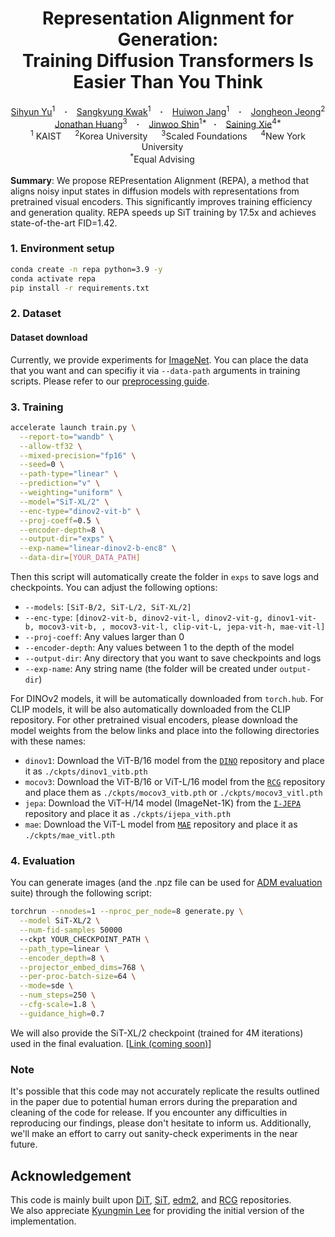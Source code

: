 <h1 align="center"> Representation Alignment for Generation: <br>Training Diffusion Transformers Is Easier Than You Think
</h1>
<div align="center">
  <a href="https://sihyun.me/" target="_blank">Sihyun&nbsp;Yu</a><sup>1</sup> &ensp; <b>&middot;</b> &ensp;
  <a href="https://www.linkedin.com/in/SangkyungKwak/" target="_blank">Sangkyung&nbsp;Kwak</a><sup>1</sup> &ensp; <b>&middot;</b> &ensp;
  <a href="https://huiwon-jang.github.io/" target="_blank">Huiwon&nbsp;Jang</a><sup>1</sup> &ensp; <b>&middot;</b> &ensp;
  <a href="https://jh-jeong.github.io/" target="_blank">Jongheon&nbsp;Jeong</a><sup>2</sup>
  <br>
  <a href="http://jonathan-huang.org/" target="_blank">Jonathan&nbsp;Huang</a><sup>3</sup> &ensp; <b>&middot;</b> &ensp;
  <a href="https://alinlab.kaist.ac.kr/shin.html" target="_blank">Jinwoo&nbsp;Shin</a><sup>1*</sup>&ensp; <b>&middot;</b> &ensp;
  <a href="https://www.sainingxie.com/" target="_blank">Saining&nbsp;Xie</a><sup>4*</sup><br>
  <sup>1</sup> KAIST &emsp; <sup>2</sup>Korea University &emsp; <sup>3</sup>Scaled Foundations &emsp; <sup>4</sup>New York University &emsp; <br>
  <sup>*</sup>Equal Advising &emsp; <br>
</div>
<!-- <h3 align="center">[<a href="https://sihyun.me/REPA">project page</a>]&emsp;[<a href="https://arxiv.org/xxxx.xxxxx">arXiv</a>]</h3>-->
<br>
<b>Summary</b>: We propose REPresentation Alignment (REPA), a method that aligns noisy input states in diffusion models with representations from pretrained visual encoders. This significantly improves training efficiency and generation quality. REPA speeds up SiT training by 17.5x and achieves state-of-the-art FID=1.42.

### 1. Environment setup

```bash
conda create -n repa python=3.9 -y
conda activate repa
pip install -r requirements.txt
```

### 2. Dataset

#### Dataset download

Currently, we provide experiments for [ImageNet](https://www.kaggle.com/competitions/imagenet-object-localization-challenge/data). You can place the data that you want and can specifiy it via `--data-path` arguments in training scripts. Please refer to our [preprocessing guide](https://github.com/sihyun-yu/REPA/tree/master/preprocessing).

### 3. Training

```bash
accelerate launch train.py \
  --report-to="wandb" \
  --allow-tf32 \
  --mixed-precision="fp16" \
  --seed=0 \
  --path-type="linear" \
  --prediction="v" \
  --weighting="uniform" \
  --model="SiT-XL/2" \
  --enc-type="dinov2-vit-b" \
  --proj-coeff=0.5 \
  --encoder-depth=8 \
  --output-dir="exps" \
  --exp-name="linear-dinov2-b-enc8" \
  --data-dir=[YOUR_DATA_PATH]
```

Then this script will automatically create the folder in `exps` to save logs and checkpoints. You can adjust the following options:

- `--models`: `[SiT-B/2, SiT-L/2, SiT-XL/2]`
- `--enc-type`: `[dinov2-vit-b, dinov2-vit-l, dinov2-vit-g, dinov1-vit-b, mocov3-vit-b, , mocov3-vit-l, clip-vit-L, jepa-vit-h, mae-vit-l]`
- `--proj-coeff`: Any values larger than 0
- `--encoder-depth`: Any values between 1 to the depth of the model
- `--output-dir`: Any directory that you want to save checkpoints and logs
- `--exp-name`: Any string name (the folder will be created under `output-dir`)

For DINOv2 models, it will be automatically downloaded from `torch.hub`. For CLIP models, it will be also automatically downloaded from the CLIP repository. For other pretrained visual encoders, please download the model weights from the below links and place into the following directories with these names:

- `dinov1`: Download the ViT-B/16 model from the [`DINO`](https://github.com/facebookresearch/dino) repository and place it as `./ckpts/dinov1_vitb.pth`
- `mocov3`: Download the ViT-B/16 or ViT-L/16 model from the [`RCG`](https://github.com/LTH14/rcg) repository and place them as `./ckpts/mocov3_vitb.pth` or `./ckpts/mocov3_vitl.pth`
- `jepa`: Download the ViT-H/14 model (ImageNet-1K) from the [`I-JEPA`](https://github.com/facebookresearch/ijepa) repository and place it as `./ckpts/ijepa_vith.pth`
- `mae`: Download the ViT-L model from [`MAE`](https://github.com/facebookresearch/mae) repository and place it as `./ckpts/mae_vitl.pth`

### 4. Evaluation
You can generate images (and the .npz file can be used for [ADM evaluation](https://github.com/openai/guided-diffusion/tree/main/evaluations) suite) through the following script:

```bash
torchrun --nnodes=1 --nproc_per_node=8 generate.py \
  --model SiT-XL/2 \
  --num-fid-samples 50000
  --ckpt YOUR_CHECKPOINT_PATH \
  --path_type=linear \
  --encoder_depth=8 \
  --projector_embed_dims=768 \
  --per-proc-batch-size=64 \
  --mode=sde \
  --num_steps=250 \
  --cfg-scale=1.8 \
  --guidance_high=0.7
```

We will also provide the SiT-XL/2 checkpoint (trained for 4M iterations) used in the final evaluation. [[Link (coming soon)](https://xxxx)]

### Note

It's possible that this code may not accurately replicate the results outlined in the paper due to potential human errors during the preparation and cleaning of the code for release. If you encounter any difficulties in reproducing our findings, please don't hesitate to inform us. Additionally, we'll make an effort to carry out sanity-check experiments in the near future.

## Acknowledgement

This code is mainly built upon [DiT](https://github.com/facebookresearch/DiT), [SiT](https://github.com/willisma/SiT), [edm2](https://github.com/NVlabs/edm2), and [RCG](https://github.com/LTH14/rcg) repositories.\
We also appreciate [Kyungmin Lee](https://kyungmnlee.github.io/) for providing the initial version of the implementation.
